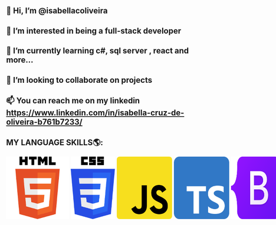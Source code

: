  ## 👋 Hi, I’m @isabellacoliveira
 
 ## 👀 I’m interested in being a full-stack developer
 
 ## 🌱 I’m currently learning c#, sql server , react and more... 
 
 ## 💞️ I’m looking to collaborate on projects
 
 ## 📫 You can reach me on my linkedin https://www.linkedin.com/in/isabella-cruz-de-oliveira-b761b7233/ 

<!---
isabellacoliveira/isabellacoliveira is a ✨ special ✨ repository because its `README.md` (this file) appears on your GitHub profile.
You can click the Preview link to take a look at your changes.
--->

## MY LANGUAGE SKILLS🌎:
<div style="display: flex; flex-direction: row;">
    <img src="./imagens/html.png" width="170" style="margin-right: 5px;">
    <img src="./imagens/css.png" width="120" style="margin-right: 5px;">
    <img src="./imagens/js.png" width="150" style="margin-right: 5px; border-radius: 8px;">
    <img src="./imagens/ts.svg" width="150" style="margin-right: 5px;">
    <img src="./imagens/bts.png" width="150" style="margin-right: 5px;">
    <img src="./imagens/sharp.png" width="150" style="margin-right: 5px;">
    <img src="./imagens/react.png" width="150" style="margin-right: 5px;">
    <img src="./imagens/angular.png" width="150" style="margin-right: 5px;">
    <img src="./imagens/dotnet.png" width="150" style="margin-right: 5px;">
    <img src="./imagens/java.png" width="150" style="margin-right: 5px;">
</div>




